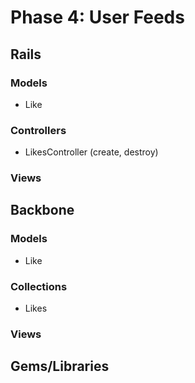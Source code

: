 # Phase 4: User Feeds

## Rails
### Models
* Like

### Controllers
* LikesController (create, destroy)

### Views

## Backbone
### Models
* Like

### Collections
* Likes

### Views

## Gems/Libraries
